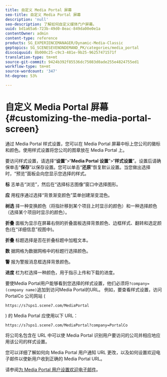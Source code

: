 ```yaml
---
title: 自定义 Media Portal 屏幕
seo-title: 自定义 Media Portal 屏幕
description: 'null'
seo-description: 了解如何自定义媒体门户屏幕。
uuid: bd1a65a6-723b-49d0-8eac-849da00e0e1a
contentOwner: admin
content-type: reference
products: SG_EXPERIENCEMANAGER/Dynamic-Media-Classic
geptopics: SG_SCENESEVENONDEMAND_PK/categories/media_portal
discoiquuid: 8b000c25-c9c3-481e-9b25-96257471571f
translation-type: tm+mt
source-git-commit: 9424b392f85536dc75083d0ade255e4824755ed1
workflow-type: tm+mt
source-wordcount: '347'
ht-degree: 53%

---
```



# 自定义 Media Portal 屏幕{#customizing-the-media-portal-screen}

通过 Media Portal 样式设置，您可以在 Media Portal 屏幕中标上您公司的徽标和颜色。使用样式设置将您公司的图章放在 Media Portal 上。

要访问样式设置，请选择“**设置**”>“**Media Portal 设置**”>“**样式设置**”。设置后请确保单击“**保存**”以保存设置。您可以单击“**还原**”恢复默认设置。当您做出选择时，“预览”面板会向您显示您选择的样式。

**标** 志单击“浏览”，然后在“选择标志图像”窗口中选择图形。

**应** 用程序通过选择“背景渐变颜色”菜单创建渐变混色。

**树选** 择一种变换颜色（将指针移到某个项目上时显示的颜色）和一种选择颜色（选择某个项目时显示的颜色）。

**折叠** 面板为显示在屏幕右侧的折叠面板选择背景颜色、边框样式、翻转和选定颜色(在“详细信息”视图中)。

**折叠** 标题选择是否在折叠标题中加粗文本。

**数** 据网格为数据网格中的标题行选择颜色。

**警** 报为警报消息框选择背景颜色。

**进度** 栏为栏选择一种颜色，用于指示上传和下载的进度。

要使Media Portal用户能够看到您选择的样式设置，他们必须将`?company=(company name)`追加到访问Media Portal的URL。 例如，要查看样式设置，访问 PortalCo 公司网站 (

`https://s7sps1.scene7.com/MediaPortal`

) 的 Media Portal 应使用以下 URL：

`https://s7sps1.scene7.com/MediaPortal?company=PortalCo`

将公司名包含在 URL 中可以使 Media Portal 识别用户要访问的公司并相应地应用该公司的样式设置。

您可以详细了解如何向 Media Portal 用户通知 URL 更改，以及如何设置欢迎电子邮件以使新用户收到正确的 Media Portal URL。

请参阅[为 Media Portal 用户设置欢迎电子邮件](adding-media-portal-users.md#setting_up_the_welcome_e_mail_message_for_media_portal_users)。
